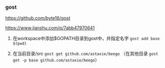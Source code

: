 ### gost

https://github.com/byte16/gost

https://www.jianshu.com/p/7abb47970641

1. 在workspace中添加$GOPATH目录到gost中，并指定名字 `gost add base $(pwd)`

2. 在当前目录/src `gost get github.com/astaxie/beego`
    （在其他目录 `gost get -p base github.com/astaxie/beego`）